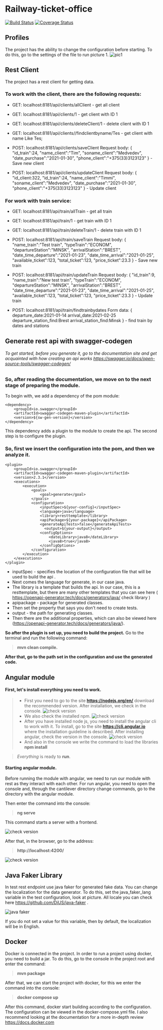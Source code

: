 # Railway-ticket-office
[![Build Status](https://www.travis-ci.com/Tim01Bro/Railway-ticket-office.svg?branch=master)](https://www.travis-ci.com/Tim01Bro/Railway-ticket-office)
[![Coverage Status](https://coveralls.io/repos/github/Tim01Bro/Railway-ticket-office/badge.svg?branch=master)](https://coveralls.io/github/Tim01Bro/Railway-ticket-office?branch=master)

## Profiles
The project has the ability to change the configuration before starting. To do this, go to the settings of the file to run picture 1.
![pic1](https://github.com/Tim01Bro/Railway-ticket-office/blob/spring_profiles/documentation/pic1.PNG)


## Rest Client
The project has a rest client for getting data. 

### To work with the client, there are the following requests:

- GET: localhost:8181/api/clients/allClient - get all client 

- GET:  localhost:8181/api/clients/1 - get client with ID 1 

- GET: localhost:8181/api/clients/deleteClient/1 - delete client with ID 1 

- GET: localhost:8181/api/clients//findclientbyname/Tes - get client with name Like Tes;

- POST: localhost:8181/api/clients/saveClient Request body: {
     "id_train":24,
     "name_client":"Tim",
     "soname_client":"Medvedev",
     "date_purchase":"2021-01-30",
     "phone_client":"+375(33)3123123"
} - Save new client

- POST:  localhost:8181/api/clients/updateClient Request body: {
     "id_client:322,
     "id_train":24,
     "name_client":"Timmi",
     "soname_client":"Medvedev",
     "date_purchase":"2021-01-30",
     "phone_client":"+375(33)3123123"
} - Update client 

### For work with train service: 

- GET: localhost:8181/api/train/allTrain - get all train

- GET:  localhost:8181/api/train/1 - get train with ID 1 

- GET: localhost:8181/api/train/deleteTrain/1 - delete train with ID 1 

- POST: localhost:8181/api/train/saveTrain Request body:
{
    "name_train":"Test train",
    "typeTrain":"ECONOM",
    "departureStation":"MINSK",
    "arrivalStation":"BREST",
    "date_time_departure":"2021-01-23",
    "date_time_arrival":"2021-01-25",
    "available_ticket":123,
    "total_ticket":123,
    "price_ticket":23.3
} - Save new train

 - POST: localhost:8181/api/train/updateTrain Request body:
{
    "id_train":9,
    "name_train":"New test train",
    "typeTrain":"ECONOM",
    "departureStation":"MINSK",
    "arrivalStation":"BREST",
    "date_time_departure":"2021-01-23",
    "date_time_arrival":"2021-01-25",
    "available_ticket":123,
    "total_ticket":123,
    "price_ticket":23.3
} - Update train

- POST: localhost:8181/api/train/findtrainbydates Form data: 
{
  departure_date:2021-01-14
  arrival_date:2021-02-25
  departure_station_find:Brest
  arrival_station_find:Minsk
} - find train by dates and stations


## Generate rest api with swagger-codegen
###### To get started, before you generate it, go to the documentation site and get acquainted with how creating an api works https://swagger.io/docs/open-source-tools/swagger-codegen/ 

### So, after reading the documentation, we move on to the next stage of preparing the module.
To begin with, we add a dependency of the pom module:

    <dependency>
        <groupId>io.swagger</groupId>
        <artifactId>swagger-codegen-maven-plugin</artifactId>
        <version>${sw-gen-version}</version>
    </dependency>
        
This dependency adds a plugin to the module to create the api. The second step is to configure the plugin.

### So, first we insert the configuration into the pom, and then we analyze it.

    <plugin>
        <groupId>io.swagger</groupId>
        <artifactId>swagger-codegen-maven-plugin</artifactId>
        <version>2.3.1</version>
        <executions>
            <execution>
                <goals>
                    <goal>generate</goal>
                </goals>
                <configuration>
                    <inputSpec>${your-config}</inputSpec>
                    <language>java</language>
                    <library>resttemplate</library>
                    <apiPackage>${your-package}</apiPackage>
                    <generateApiTests>false</generateApiTests>
                      <output>${your-output}</output>
                    <configOptions>
                        <dateLibrary>java8</dateLibrary>
                        <java8>true</java8>
                    </configOptions>
                </configuration>
            </execution>
        </executions>
    </plugin>

- inputSpec - specifies the location of the configuration file that will be used to build the api .
- Next comes the language for generate, in our case java. 
- The library is a template that builds the api. In our case, this is a resttemplate, but there are many other templates that you can see here ( https://openapi-generator.tech/docs/generators/java/  check library )
- apipackage - package for generated classes.
- Then set the property that says you don't need to create tests.
- output - the path for generating classes.
- Then there are the additional properties, which can also be viewed here (https://openapi-generator.tech/docs/generators/java/).

**So after the plugin is set up, you need to build the project.**
Go to the terminal and run the following command: 
> **mvn clean compile.**

**After that, go to the path set in the configuration and use the generated code.**

## Angular module

#### First, let's install everything you need to work.

> - First you need to go to the site **https://nodejs.org/en/** download the recommended version. After installation, we check in the console. 
![check version](https://github.com/Tim01Bro/Railway-ticket-office/blob/master/documentation/nodescreen.png)
> - We also check the installed npm.
![check version](https://github.com/Tim01Bro/Railway-ticket-office/blob/master/documentation/npmscreen.png)
> - After you have installed node js, you need to install the angular cli to work with it. To install, go to the site **https://cli.angular.io** where the installation guideline is described. After installing angular, check the version in the console.
![check version](https://github.com/Tim01Bro/Railway-ticket-office/blob/master/documentation/angularscreen.png)
> - And also in the console we write the command to load the libraries 
> **npm install**

>  *Everything* is ready to **run**.

#### Starting angular module.
Before running the module with angular, we need to run our module with rest as they interact with each other. 
For run angular, you need to open the console and, through the cantilever directory change commands, go to the directory with the angular module.

Then enter the command into the console:

> **ng serve**

This command starts a server with a frontend.

![check version](https://github.com/Tim01Bro/Railway-ticket-office/blob/master/documentation/ngservescreen.png)

After that, in the browser, go to the address:
> **http://localhost:4200/**

![check version](https://github.com/Tim01Bro/Railway-ticket-office/blob/master/documentation/mainppagescreen.png)


## Java Faker Library
In test rest endpoint use java faker for generated fake data. You can change the localization for the data generator. To do this, set the java_faker_lang variable in the test configuration, look at picture. All locale you can check here https://github.com/DiUS/java-faker .

![java faker](https://github.com/Tim01Bro/Railway-ticket-office/blob/java_faker/documentation/javafaker.png)

If you do not set a value for this variable, then by default, the localization will be in English.

## Docker

Docker is connected in the project. In order to run a project using docker, you need to build a jar. To do this, go to the console in the project root and enter the command:

> **mvn package**

After that, we can start the project with docker, for this we enter the command into the console:

> **docker compose up**

After this command, docker start building according to the configuration. The configuration can be viewed in the docker-compose.yml file. I also recommend looking at the documentation for a more in-depth review https://docs.docker.com


